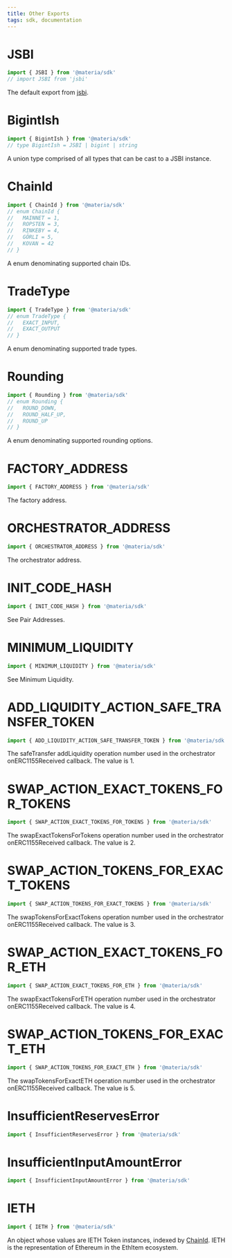 ```yaml
---
title: Other Exports
tags: sdk, documentation
---
```


# JSBI

```typescript
import { JSBI } from '@materia/sdk'
// import JSBI from 'jsbi'
```

The default export from [jsbi](https://github.com/GoogleChromeLabs/jsbi).

# BigintIsh

```typescript
import { BigintIsh } from '@materia/sdk'
// type BigintIsh = JSBI | bigint | string
```

A union type comprised of all types that can be cast to a JSBI instance.

# ChainId

```typescript
import { ChainId } from '@materia/sdk'
// enum ChainId {
//   MAINNET = 1,
//   ROPSTEN = 3,
//   RINKEBY = 4,
//   GÖRLI = 5,
//   KOVAN = 42
// }
```

A enum denominating supported chain IDs.

# TradeType

```typescript
import { TradeType } from '@materia/sdk'
// enum TradeType {
//   EXACT_INPUT,
//   EXACT_OUTPUT
// }
```

A enum denominating supported trade types.

# Rounding

```typescript
import { Rounding } from '@materia/sdk'
// enum Rounding {
//   ROUND_DOWN,
//   ROUND_HALF_UP,
//   ROUND_UP
// }
```

A enum denominating supported rounding options.

# FACTORY_ADDRESS

```typescript
import { FACTORY_ADDRESS } from '@materia/sdk'
```

The <Link to='/docs/materia/smart-contracts/factory/#address'>factory address</Link>.

# ORCHESTRATOR_ADDRESS

```typescript
import { ORCHESTRATOR_ADDRESS } from '@materia/sdk'
```

The <Link to='/docs/materia/smart-contracts/orchestrator/#address'>orchestrator address</Link>.

# INIT_CODE_HASH

```typescript
import { INIT_CODE_HASH } from '@materia/sdk'
```

See <Link to='/docs/materia/smart-contracts/factory/#address'>Pair Addresses</Link>.

# MINIMUM_LIQUIDITY

```typescript
import { MINIMUM_LIQUIDITY } from '@materia/sdk'
```

See <Link to='/docs/materia/protocol-overview/smart-contracts/#minimum-liquidity'>Minimum Liquidity</Link>.

# ADD_LIQUIDITY_ACTION_SAFE_TRANSFER_TOKEN

```typescript
import { ADD_LIQUIDITY_ACTION_SAFE_TRANSFER_TOKEN } from '@materia/sdk'
```

The safeTransfer addLiquidity operation number used in the orchestrator onERC1155Received callback. The value is 1.

# SWAP_ACTION_EXACT_TOKENS_FOR_TOKENS

```typescript
import { SWAP_ACTION_EXACT_TOKENS_FOR_TOKENS } from '@materia/sdk'
```

The swapExactTokensForTokens operation number used in the orchestrator onERC1155Received callback. The value is 2.

# SWAP_ACTION_TOKENS_FOR_EXACT_TOKENS

```typescript
import { SWAP_ACTION_TOKENS_FOR_EXACT_TOKENS } from '@materia/sdk'
```

The swapTokensForExactTokens operation number used in the orchestrator onERC1155Received callback. The value is 3.

# SWAP_ACTION_EXACT_TOKENS_FOR_ETH

```typescript
import { SWAP_ACTION_EXACT_TOKENS_FOR_ETH } from '@materia/sdk'
```

The swapExactTokensForETH operation number used in the orchestrator onERC1155Received callback. The value is 4.

# SWAP_ACTION_TOKENS_FOR_EXACT_ETH

```typescript
import { SWAP_ACTION_TOKENS_FOR_EXACT_ETH } from '@materia/sdk'
```

The swapTokensForExactETH operation number used in the orchestrator onERC1155Received callback. The value is 5.

# InsufficientReservesError

```typescript
import { InsufficientReservesError } from '@materia/sdk'
```

# InsufficientInputAmountError

```typescript
import { InsufficientInputAmountError } from '@materia/sdk'
```

# IETH

```typescript
import { IETH } from '@materia/sdk'
```

An object whose values are <Link to='/docs/materia/smart-contracts/orchestrator/#ieth'>IETH</Link> <Link to='/docs/materia/SDK/token'>Token</Link> instances, indexed by [ChainId](#chainid). IETH is the representation of Ethereum in the EthItem ecosystem.